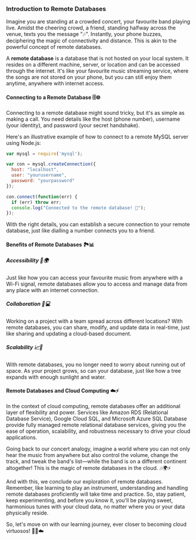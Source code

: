 ### Introduction to Remote Databases

Imagine you are standing at a crowded concert, your favourite band playing live. Amidst the cheering crowd, a friend, standing halfway across the venue, texts you the message "🎶". Instantly, your phone buzzes, deciphering the magic of connectivity and distance. This is akin to the powerful concept of remote databases.

A **remote database** is a database that is not hosted on your local system. It resides on a different machine, server, or location and can be accessed through the internet. It's like your favourite music streaming service, where the songs are not stored on your phone, but you can still enjoy them anytime, anywhere with internet access.

#### Connecting to a Remote Database  🗄️🌐
Connecting to a remote database might sound tricky, but it's as simple as making a call. You need details like the host (phone number), username (your identity), and password (your secret handshake). 

Here's an illustrative example of how to connect to a remote MySQL server using Node.js:

```javascript
var mysql = require('mysql');

var con = mysql.createConnection({
  host: "localhost",
  user: "yourusername",
  password: "yourpassword"
});

con.connect(function(err) {
  if (err) throw err;
  console.log("Connected to the remote database! 🚀");
});
```
With the right details, you can establish a secure connection to your remote database, just like dialling a number connects you to a friend.

#### Benefits of Remote Databases 🏞️📊

##### Accessibility 🔑🌍
Just like how you can access your favourite music from anywhere with a Wi-Fi signal, remote databases allow you to access and manage data from any place with an internet connection.

##### Collaboration 🤝💻
Working on a project with a team spread across different locations? With remote databases, you can share, modify, and update data in real-time, just like sharing and updating a cloud-based document.

##### Scalability 📈🌳
With remote databases, you no longer need to worry about running out of space. As your project grows, so can your database, just like how a tree expands with enough sunlight and water.

#### Remote Databases and Cloud Computing ☁️⚡
In the context of cloud computing, remote databases offer an additional layer of flexibility and power. Services like Amazon RDS (Relational Database Service), Google Cloud SQL, and Microsoft Azure SQL Database provide fully managed remote relational database services, giving you the ease of operation, scalability, and robustness necessary to drive your cloud applications.

Going back to our concert analogy, imagine a world where you can not only hear the music from anywhere but also control the volume, change the track, and tweak the band's list—while the band is on a different continent altogether! This is the magic of remote databases in the cloud. 🎶🌍⚡

And with this, we conclude our exploration of remote databases. Remember, like learning to play an instrument, understanding and handling remote databases proficiently will take time and practice. So, stay patient, keep experimenting, and before you know it, you'll be playing sweet, harmonious tunes with your cloud data, no matter where you or your data physically reside.

So, let's move on with our learning journey, ever closer to becoming cloud virtuosos! 🚀🎵☁️